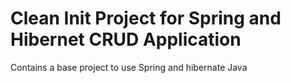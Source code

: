 #  Clean Init Project for Spring and Hibernet CRUD Application

Contains a base project to use Spring and hibernate Java

